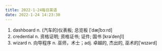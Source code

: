 ```yaml
---
title: 2022-1-24每日英语
date: 2022-1-24 14:23:30
---
```


1. dashboard n. (汽车的)仪表板; 总览板 [ˈdæʃbɔːrd]
2. credential n. 资格证明; 资格证书; 证件; 国书 [krəˈdenʃl]
3. wizard n. 向导程序 n. 巫师，术士；adj. 卓越的, 杰出的, 巫术的[ˈwɪzərd]